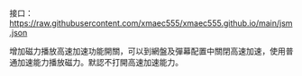 接口： https://raw.githubusercontent.com/xmaec555/xmaec555.github.io/main/jsm.json

增加磁力播放高速加速功能開關，可以到網盤及彈幕配置中關閉高速加速，使用普通加速能力播放磁力。默認不打開高速加速能力。
